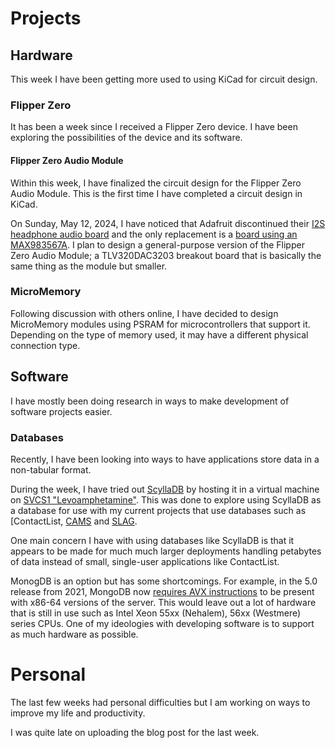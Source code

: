 # Projects

## Hardware
This week I have been getting more used to using KiCad for circuit design.

### Flipper Zero
It has been a week since I received a Flipper Zero device. I have been exploring the possibilities of the device and its software. 

#### Flipper Zero Audio Module
Within this week, I have finalized the circuit design for the Flipper Zero Audio Module. This is the first time I have completed a circuit design in KiCad. 

On Sunday, May 12, 2024, I have noticed that Adafruit discontinued their [I2S headphone audio board](https://www.adafruit.com/product/3678) and the only replacement is a [board using an MAX983567A](https://www.adafruit.com/product/3006). I plan to design a general-purpose version of the Flipper Zero Audio Module; a TLV320DAC3203 breakout board that is basically the same thing as the module but smaller.

### MicroMemory
Following discussion with others online, I have decided to design MicroMemory modules using PSRAM for microcontrollers that support it. Depending on the type of memory used, it may have a different physical connection type.

## Software
I have mostly been doing research in ways to make development of software projects easier.

### Databases
Recently, I have been looking into ways to have applications store data in a non-tabular format.

During the week, I have tried out [ScyllaDB](https://www.scylladb.com/) by hosting it in a virtual machine on [SVCS1 "Levoamphetamine"](../../projects/svcs/). This was done to explore using ScyllaDB as a database for use with my current projects that use databases such as [ContactList, [CAMS](.././projects/cams/) and [SLAG](../../projects/slag/).

One main concern I have with using databases like ScyllaDB is that it appears to be made for much much larger deployments handling petabytes of data instead of small, single-user applications like ContactList. 

MonogDB is an option but has some shortcomings. For example, in the 5.0 release from 2021, MongoDB now [requires AVX instructions](https://www.mongodb.com/docs/manual/administration/production-notes/#x86_64) to be present with x86-64 versions of the server. This would leave out a lot of hardware that is still in use such as Intel Xeon 55xx (Nehalem), 56xx (Westmere) series CPUs. One of my ideologies with developing software is to support as much hardware as possible.

# Personal
The last few weeks had personal difficulties but I am working on ways to improve my life and productivity.

I was quite late on uploading the blog post for the last week. 